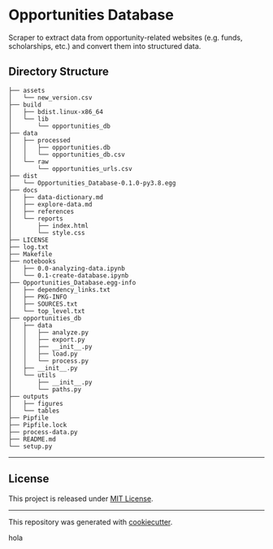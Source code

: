 # Opportunities Database
Scraper to extract data from opportunity-related websites (e.g. funds, scholarships, etc.) and convert them into structured data.

## Directory Structure
```
├── assets
│   └── new_version.csv
├── build
│   ├── bdist.linux-x86_64
│   └── lib
│       └── opportunities_db
├── data
│   ├── processed
│   │   ├── opportunities.db
│   │   └── opportunities_db.csv
│   └── raw
│       └── opportunities_urls.csv
├── dist
│   └── Opportunities_Database-0.1.0-py3.8.egg
├── docs
│   ├── data-dictionary.md
│   ├── explore-data.md
│   ├── references
│   └── reports
│       ├── index.html
│       └── style.css
├── LICENSE
├── log.txt
├── Makefile
├── notebooks
│   ├── 0.0-analyzing-data.ipynb
│   └── 0.1-create-database.ipynb
├── Opportunities_Database.egg-info
│   ├── dependency_links.txt
│   ├── PKG-INFO
│   ├── SOURCES.txt
│   └── top_level.txt
├── opportunities_db
│   ├── data
│   │   ├── analyze.py
│   │   ├── export.py
│   │   ├── __init__.py
│   │   ├── load.py
│   │   └── process.py
│   ├── __init__.py
│   └── utils
│       ├── __init__.py
│       └── paths.py
├── outputs
│   ├── figures
│   └── tables
├── Pipfile
├── Pipfile.lock
├── process-data.py
├── README.md
└── setup.py
```
---

## License

This project is released under [MIT License](/LICENSE).

---

This repository was generated with [cookiecutter](https://github.com/cookiecutter/cookiecutter).



hola
